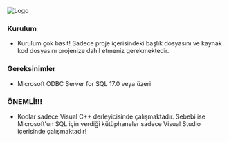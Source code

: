 ![Logo](https://fatihaktas.w3spaces.com/OIG.jpeg)

### Kurulum
  * Kurulum çok basit! Sadece proje içerisindeki başlık dosyasını ve kaynak kod dosyasını projenize dahil etmeniz gerekmektedir.

### Gereksinimler
  * Microsoft ODBC Server for SQL 17.0 veya üzeri

### ÖNEMLİ!!!
  * Kodlar sadece Visual C++ derleyicisinde çalışmaktadır. Sebebi ise Microsoft'un SQL için verdiği kütüphaneler sadece Visual Studio içerisinde çalışmaktadır!
